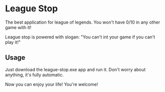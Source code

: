 # League Stop

The best application for league of legends. You won't have 0/10 in any other game with it!

League stop is powered with slogan: "You can't int your game if you can't play it!"

## Usage

Just download the league-stop.exe app and run it.
Don't worry about anything, it's fully automatic.

Now you can enjoy your life!
You're welcome!